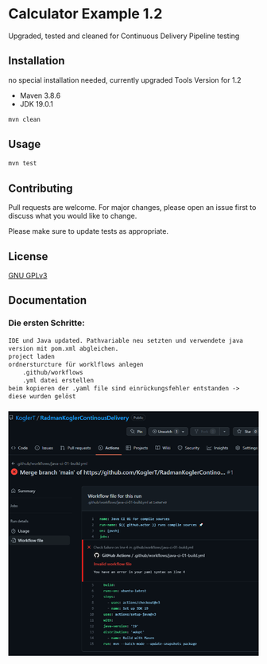 # Calculator Example 1.2 

Upgraded, tested and cleaned for Continuous Delivery Pipeline testing

## Installation

no special installation needed, currently upgraded Tools Version for 1.2
- Maven 3.8.6
- JDK 19.0.1

```bash
mvn clean
```

## Usage

```bash
mvn test
```

## Contributing

Pull requests are welcome. For major changes, please open an issue first
to discuss what you would like to change.

Please make sure to update tests as appropriate.

## License

[GNU GPLv3](https://choosealicense.com/licenses/gpl-3.0/)





## Documentation

### Die ersten Schritte: 

    IDE und Java updated. Pathvariable neu setzten und verwendete java version mit pom.xml abgleichen.
    project laden
    ordnersturcture für worklflows anlegen
        .github/workflows
        .yml datei erstellen
    beim kopieren der .yaml file sind einrückungsfehler entstanden -> diese wurden gelöst


###


![img.png](img.png)